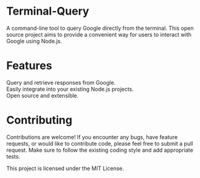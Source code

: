 # Terminal-Query
A command-line tool to query Google directly from the terminal. This open source project aims to provide a convenient way for users to interact with Google using Node.js.

# Features
Query and retrieve responses from Google.<br>
Easily integrate into your existing Node.js projects.<br>
Open source and extensible.<br>

# Contributing
Contributions are welcome! If you encounter any bugs, have feature requests, or would like to contribute code, please feel free to submit a pull request. Make sure to follow the existing coding style and add appropriate tests.

This project is licensed under the MIT License.

